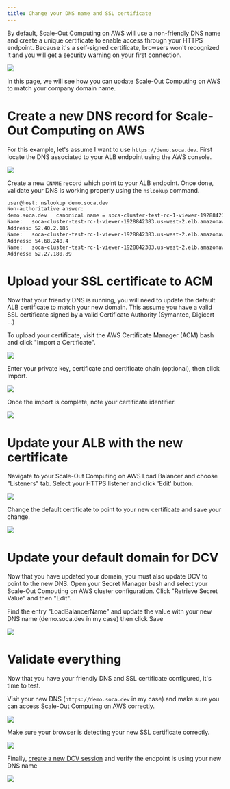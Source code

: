 ```yaml
---
title: Change your DNS name and SSL certificate
---
```


By default, Scale-Out Computing on AWS will use a non-friendly DNS name and create a unique certificate to enable access through your HTTPS endpoint. Because it's a self-signed certificate, browsers won't recognized it and you will get a security warning on your first connection. 

![](../imgs/cert-1.png)

In this page, we will see how you can update Scale-Out Computing on AWS to match your company domain name.
# Create a new DNS record for Scale-Out Computing on AWS
For this example, let's assume I want to use `https://demo.soca.dev`. First locate the DNS associated to your ALB endpoint using the AWS console.

![](../imgs/cert-2.png)

Create a new `CNAME` record which point to your ALB endpoint. Once done, validate your DNS is working properly using the `nslookup` command.

~~~bash
user@host: nslookup demo.soca.dev
Non-authoritative answer:
demo.soca.dev	canonical name = soca-cluster-test-rc-1-viewer-1928842383.us-west-2.elb.amazonaws.com.
Name:	soca-cluster-test-rc-1-viewer-1928842383.us-west-2.elb.amazonaws.com
Address: 52.40.2.185
Name:	soca-cluster-test-rc-1-viewer-1928842383.us-west-2.elb.amazonaws.com
Address: 54.68.240.4
Name:	soca-cluster-test-rc-1-viewer-1928842383.us-west-2.elb.amazonaws.com
Address: 52.27.180.89
~~~

# Upload your SSL certificate to ACM

Now that your friendly DNS is running, you will need to update the default ALB certificate to match your new domain. This assume you have a valid SSL certificate signed by a valid Certificate Authority (Symantec, Digicert ...)

To upload your certificate, visit the AWS Certificate Manager (ACM) bash and click "Import a Certificate".

![](../imgs/cert-3.png)

Enter your private key, certificate and certificate chain (optional), then click Import.

![](../imgs/cert-4.png)

Once the import is complete, note your certificate identifier.

![](../imgs/cert-5.png)

# Update your ALB with the new certificate

Navigate to your Scale-Out Computing on AWS Load Balancer and choose "Listeners" tab. Select your HTTPS listener and click 'Edit' button.

![](../imgs/cert-6.png)

Change the default certificate to point to your new certificate and save your change.

![](../imgs/cert-7.png)

# Update your default domain for DCV 

Now that you have updated your domain, you must also update DCV to point to the new DNS. Open your Secret Manager bash and select your Scale-Out Computing on AWS cluster configuration. Click "Retrieve Secret Value" and then "Edit". 

Find the entry "LoadBalancerName" and update the value with your new DNS name (demo.soca.dev in my case) then click Save

![](../imgs/cert-10.png)


# Validate everything

Now that you have your friendly DNS and SSL certificate configured, it's time to test.

Visit your new DNS (`https://demo.soca.dev` in my case) and make sure you can access Scale-Out Computing on AWS correctly.

![](../imgs/cert-8.png)

Make sure your browser is detecting your new SSL certificate correctly.

![](../imgs/cert-9.png)

Finally, [create a new DCV session](../../web-interface/create-virtual-desktops/) and verify the endpoint is using your new DNS name

![](../imgs/cert-11.png)


